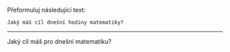 Přeformuluj následující text:

```
Jaký máš cíl dnešní hodiny matematiky?
```

---

<!-- chatcmpl-749WYQXNTJ0GDGcD0ciSQhp8oz1Np -->

Jaký cíl máš pro dnešní matematiku?
